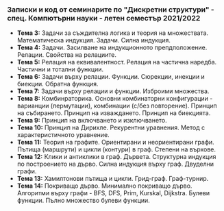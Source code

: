 ### Записки и код от семинарите по "Дискретни структури" - спец. Компютърни науки - летен семестър 2021/2022



 - **Тема  3:**  Задачи за съждителна логика и теория на множествата. Математическа индукция. Задачи. Силна индукция.
 - **Тема  4:**  Задачи. Засилване на индукционното препдположение. Релации. Свойства на релациите.
 - **Тема  5:**  Релация на еквивалентност. Релация на частична наредба. Частични и тотални функции.
 - **Тема  6:**  Задачи върху релации. Функции. Сюрекции, инекции и биекции. Обратна функция.
 - **Тема  7:**  Задачи върху релации и функции. Изброими множества. 
 - **Тема  8:**  Комбинраторика. Основни комбинаторни конфигурации - варианции (пермутации), комбинации (с/без повторение). Принцип на събирането. Принцип на изваждането. Принцип на биекцията.
 - **Тема  9:**  Принцип на включването и изключването.
 - **Тема  10:**  Принцип на Дирихле. Рекурентни уравнения. Метод с характеристичното уравнение.
 - **Тема  11:**  Теория на графите. Ориентирани и неориентирани графи. Пътища (маршрути) и цикли (контури) в граф. Степени на върхове.
 - **Тема  12:**  Клики и антиклики в граф. Дървета. Структурна индукция по построението на дърво. Силна индукция върху граф. Двуделни графи.
 - **Тема  13:**  Хамилтонови пътища и цикли. Грид-граф. Граф-турнир.
 - **Тема  14:**  Покриващо дърво. Минимално покриващо дърво. Алгоритми върху графи - BFS, DFS, Prim, Kurskal, Dijkstra. Булеви функции. Пълно множество булеви функции.

